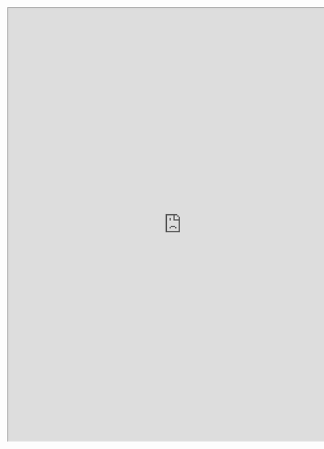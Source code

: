 <div style="text-align: center"><iframe src="https://docs.google.com/document/d/e/2PACX-1vRA2ZZX01ETDfC0hzgGvws3XmqWUHfdTAlJpS4kmdmyExpOZTSHUE6AwsITvVyjD8aaXnyaC0IRLw_L/pub?embedded=true"  width="800" height="1000"></iframe> </div>
